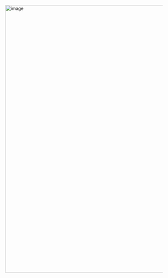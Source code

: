 <img width="710" height="856" alt="image" src="https://github.com/user-attachments/assets/1fb24c31-d0fe-42e6-81ed-6472d7afd855" />
